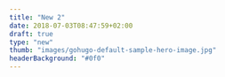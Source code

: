 ```yaml
---
title: "New 2"
date: 2018-07-03T08:47:59+02:00
draft: true
type: "new"
thumb: "images/gohugo-default-sample-hero-image.jpg"
headerBackground: "#0f0"
---
```

